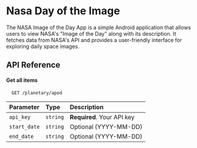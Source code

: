 
# Nasa Day of the Image

The NASA Image of the Day App is a simple Android application that allows users to view NASA's "Image of the Day" along with its description. It fetches data from NASA's API and provides a user-friendly interface for exploring daily space images.




## API Reference

#### Get all items

```http
  GET /planetary/apod
```

| Parameter | Type     | Description                |
| :-------- | :------- | :------------------------- |
| `api_key` | `string` | **Required**. Your API key
| `start_date` | `string` | Optional (YYYY-MM-DD)
| `end_date` | `string` | Optional (YYYY-MM-DD) 


